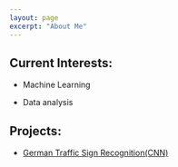 ```yaml
---
layout: page
excerpt: "About Me"
---  
```



## Current Interests:  


- Machine Learning

- Data analysis 

## Projects: 
- [German Traffic Sign Recognition(CNN)](https://san-wang.github.io/blog/GTSRB/)

